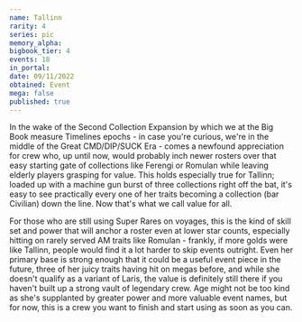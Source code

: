 ```yaml
---
name: Tallinn
rarity: 4
series: pic
memory_alpha:
bigbook_tier: 4
events: 18
in_portal:
date: 09/11/2022
obtained: Event
mega: false
published: true
---
```


In the wake of the Second Collection Expansion by which we at the Big Book measure Timelines epochs - in case you're curious, we're in the middle of the Great CMD/DIP/SUCK Era - comes a newfound appreciation for crew who, up until now, would probably inch newer rosters over that easy starting gate of collections like Ferengi or Romulan while leaving elderly players grasping for value. This holds especially true for Tallinn; loaded up with a machine gun burst of three collections right off the bat, it's easy to see practically every one of her traits becoming a collection (bar Civilian) down the line. Now that's what we call value for all.

For those who are still using Super Rares on voyages, this is the kind of skill set and power that will anchor a roster even at lower star counts, especially hitting on rarely served AM traits like Romulan - frankly, if more golds were like Tallinn, people would find it a lot harder to skip events outright. Even her primary base is strong enough that it could be a useful event piece in the future, three of her juicy traits having hit on megas before, and while she doesn't qualify as a variant of Laris, the value is definitely still there if you haven't built up a strong vault of legendary crew. Age might not be too kind as she's supplanted by greater power and more valuable event names, but for now, this is a crew you want to finish and start using as soon as you can.
